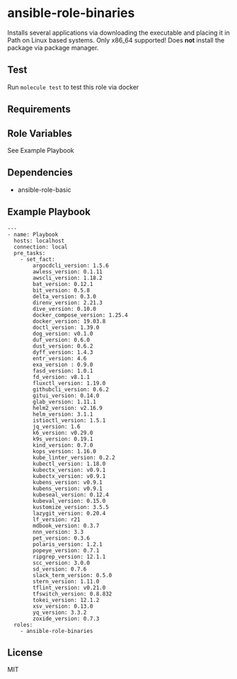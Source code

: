 # ansible-role-binaries

Installs several applications via downloading the executable and placing it in Path on Linux based systems. Only x86_64 supported! Does **not** install the package via package manager.

## Test

Run `molecule test` to test this role via docker

## Requirements

## Role Variables

See Example Playbook

## Dependencies

- ansible-role-basic

## Example Playbook

```
---
- name: Playbook
  hosts: localhost
  connection: local
  pre_tasks:
    - set_fact:
        argocdcli_version: 1.5.6
        awless_version: 0.1.11
        awscli_version: 1.18.2
        bat_version: 0.12.1
        bit_version: 0.5.8
        delta_version: 0.3.0
        direnv_version: 2.21.3
        dive_version: 0.10.0
        docker_compose_version: 1.25.4
        docker_version: 19.03.8
        doctl_version: 1.39.0
        dog_version: v0.1.0
        duf_version: 0.6.0
        dust_version: 0.6.2
        dyff_version: 1.4.3
        entr_version: 4.6
        exa_version : 0.9.0
        fasd_version: 1.0.1
        fd_version: v8.1.1
        fluxctl_version: 1.19.0
        githubcli_version: 0.6.2
        gitui_version: 0.14.0
        glab_version: 1.11.1
        helm2_version: v2.16.9
        helm_version: 3.1.1
        istioctl_version: 1.5.1
        jq_version: 1.6
        k6_version: v0.29.0
        k9s_version: 0.19.1
        kind_version: 0.7.0
        kops_version: 1.16.0
        kube_linter_version: 0.2.2
        kubectl_version: 1.18.0
        kubectx_version: v0.9.1
        kubectx_version: v0.9.1
        kubens_version: v0.9.1
        kubens_version: v0.9.1
        kubeseal_version: 0.12.4
        kubeval_version: 0.15.0
        kustomize_version: 3.5.5
        lazygit_version: 0.20.4
        lf_version: r21
        mdbook_version: 0.3.7
        nnn_version: 3.3
        pet_version: 0.3.6
        polaris_version: 1.2.1
        popeye_version: 0.7.1
        ripgrep_version: 12.1.1
        scc_version: 3.0.0
        sd_version: 0.7.6
        slack_term_version: 0.5.0
        stern_version: 1.11.0
        tflint_version: v0.21.0
        tfswitch_version: 0.8.832
        tokei_version: 12.1.2
        xsv_version: 0.13.0
        yq_version: 3.3.2
        zoxide_version: 0.7.3
  roles:
    - ansible-role-binaries
```

## License

MIT
